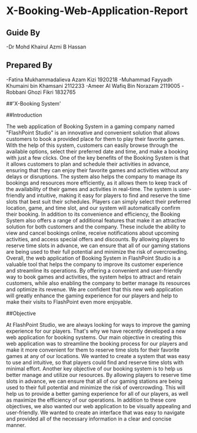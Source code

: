 # X-Booking-Web-Application-Report

## Guide By
-Dr Mohd Khairul Azmi B Hassan
## Prepared By
-Fatina Mukhammadalieva Azam Kizi 1920218
-Muhammad Fayyadh Khumaini bin Khamsani 2112233
-Ameer Al Wafiq Bin Norazam 2119005
-Robbani Ghozi Fikri 1832765 

##'X-Booking System'

##Introduction

The web application of Booking System in a gaming company named "FlashPoint Studio" is an innovative and convenient solution that allows customers to book a provided place for them to play their favorite games. With the help of this system, customers can easily browse through the available options, select their preferred date and time, and make a booking with just a few clicks.
One of the key benefits of the Booking System is that it allows customers to plan and schedule their activities in advance, ensuring that they can enjoy their favorite games and activities without any delays or disruptions. The system also helps the company to manage its bookings and resources more efficiently, as it allows them to keep track of the availability of their games and activities in real-time. The system is user-friendly and intuitive, making it easy for players to find and reserve the time slots that best suit their schedules. Players can simply select their preferred location, game, and time slot, and our system will automatically confirm their booking.
In addition to its convenience and efficiency, the Booking System also offers a range of additional features that make it an attractive solution for both customers and the company. These include the ability to view and cancel bookings online, receive notifications about upcoming activities, and access special offers and discounts. By allowing players to reserve time slots in advance, we can ensure that all of our gaming stations are being used to their full potential and minimize the risk of overcrowding.
Overall, the web application of Booking System in FlashPoint Studio  is a valuable tool that helps the company to improve its customer experience and streamline its operations. By offering a convenient and user-friendly way to book games and activities, the system helps to attract and retain customers, while also enabling the company to better manage its resources and optimize its revenue. We are confident that this new web application will greatly enhance the gaming experience for our players and help to make their visits to FlashPoint even more enjoyable. 

##Objective

At FlashPoint Studio, we are always looking for ways to improve the gaming experience for our players. That's why we have recently developed a new web application for booking systems.
Our main objective in creating this web application was to streamline the booking process for our players and make it more convenient for them to reserve time slots for their favorite games at any of our locations. We wanted to create a system that was easy to use and intuitive, so that players could find and reserve time slots with minimal effort.
Another key objective of our booking system is to help us better manage and utilize our resources. By allowing players to reserve time slots in advance, we can ensure that all of our gaming stations are being used to their full potential and minimize the risk of overcrowding. This will help us to provide a better gaming experience for all of our players, as well as maximize the efficiency of our operations.
In addition to these core objectives, we also wanted our web application to be visually appealing and user-friendly. We wanted to create an interface that was easy to navigate and provided all of the necessary information in a clear and concise manner.


